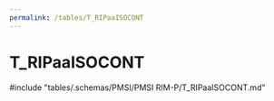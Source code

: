 ```yaml
---
permalink: /tables/T_RIPaaISOCONT
---
```

# T_RIPaaISOCONT
<!-- SPDX-License-Identifier: MPL-2.0 -->

<!-- ATTENTION : Ne pas supprimer ou modifier la ligne ci-dessous -->
#include "tables/.schemas/PMSI/PMSI RIM-P/T_RIPaaISOCONT.md"
<!-- ATTENTION : Ne pas supprimer ou modifier la ligne ci-dessus -->
